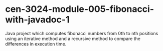 # cen-3024-module-005-fibonacci-with-javadoc-1
Java project which computes fibonacci numbers from 0th to nth positions using an iterative method and a recursive method to compare the differences in execution time.
